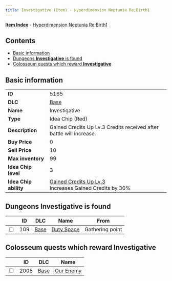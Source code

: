 ```yaml
---
title: Investigative (Item) - Hyperdimension Neptunia Re;Birth1
---
```


[**Item Index**](/neptunia/rb1/item/index.html) - [Hyperdimension Neptunia Re;Birth1](/neptunia/rb1)

## Contents

- [Basic information](#basic-information)
- [Dungeons **Investigative** is found](#dungeons-investigative-is-found)
- [Colosseum quests which reward **Investigative**](#colosseum-quests-which-reward-investigative)
## Basic information

|   |   |
| -- | -- |
| **ID** | 5165 |
| **DLC** | [Base](/neptunia/rb1/dlc/1-base.html) |
| **Name** | Investigative |
| **Type** | Idea Chip (Red) |
| **Description** | Gained Credits Up Lv.3 Credits received after battle will increase. |
| **Buy Price** | 0 |
| **Sell Price** | 10 |
| **Max inventory** | 99 |
| **Idea Chip level** | 3 |
| **Idea Chip ability** | [Gained Credits Up Lv.3](/neptunia/rb1/avatar/1-9664-gained-credits-up-lv-3.html)<br />Increases Gained Credits by 30% |


## Dungeons **Investigative** is found

|    | ID | DLC | Name | From |
| -- | -- | --- | ---- | ---- |
| <input type="checkbox" id="rb1-dungeon-1-109" class="trackbox" /> | 109 | [Base](/neptunia/rb1/dlc/1-base.html) | [Duty Space](/neptunia/rb1/dungeon/1-109-duty-space.html) | Gathering point |


## Colosseum quests which reward **Investigative**

|    | ID | DLC | Name |
| -- | -- | --- | ---- |
| <input type="checkbox" id="rb1-colosseum-1-2005" class="trackbox" /> | 2005 | [Base](/neptunia/rb1/dlc/1-base.html) | [Our Enemy](/neptunia/rb1/colosseum/1-2005-our-enemy.html) |
